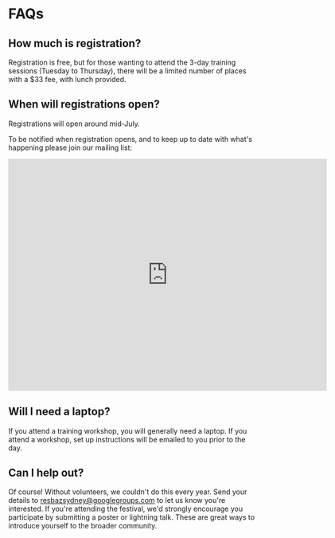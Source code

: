 # FAQs

## How much is registration?

Registration is free, but for those wanting to attend the 3-day training sessions (Tuesday to Thursday), there will be a limited number of places with a $33 fee, with lunch provided.

## When will registrations open?

Registrations will open around mid-July.

To be notified when registration opens, and to keep up to date with what's happening please join our mailing list:
<iframe src="https://docs.google.com/forms/d/e/1FAIpQLSf84vKYZADlIzdNvAcSW9mSZbU9XYhIqZKxaRdmMDDBm5dgNQ/viewform?embedded=true" width="640" height="466" frameborder="0" marginheight="0" marginwidth="0">Loading...</iframe>

## Will I need a laptop?

If you attend a training workshop, you will generally need a laptop. If you attend a workshop, set up instructions will be emailed to you prior to the day.

## Can I help out?

Of course! Without volunteers, we couldn't do this every year. Send your details to [resbazsydney@googlegroups.com](mailto:resbazsydney@googlegroups.com) to let us know you're interested. If you're attending the festival, we'd strongly encourage you participate by submitting a poster or lightning talk. These are great ways to introduce yourself to the broader community.
